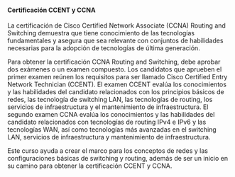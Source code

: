 #### Certificación CCENT y CCNA
 La certificación de Cisco Certified Network Associate (CCNA) Routing and Switching demuestra que tiene conocimiento de las tecnologías fundamentales y asegura que sea relevante con conjuntos de habilidades necesarias para la adopción de tecnologías de última generación.

Para obtener la certificación CCNA Routing and Switching, debe aprobar dos exámenes o un examen compuesto. Los candidatos que aprueben el primer examen reúnen los requisitos para ser llamado Cisco Certified Entry Network Technician (CCENT). El examen CCENT evalúa los conocimientos y las habilidades del candidato relacionados con los principios básicos de redes, las tecnología de switching LAN, las tecnologías de routing, los servicios de infraestructura y el mantenimiento de infraestructura. El segundo examen CCNA evalúa los conocimientos y las habilidades del candidato relacionados con tecnologías de routing IPv4 e IPv6 y las tecnologías WAN, así como tecnologías más avanzadas en el switching LAN, servicios de infraestructura y mantenimiento de infraestructura.

Este curso ayuda a crear el marco para los conceptos de redes y las configuraciones básicas de switching y routing, además de ser un inicio en su camino para obtener la certificación CCENT y CCNA.
